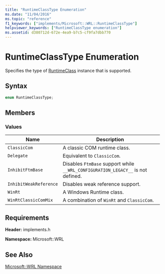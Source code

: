 ```yaml
---
title: "RuntimeClassType Enumeration"
ms.date: "11/04/2016"
ms.topic: "reference"
f1_keywords: ["implements/Microsoft::WRL::RuntimeClassType"]
helpviewer_keywords: ["RuntimeClassType enumeration"]
ms.assetid: d380712d-672e-4ea9-b7c5-cf9fa7dbb770
---
```

# RuntimeClassType Enumeration

Specifies the type of [RuntimeClass](../windows/runtimeclass-class.md) instance that is supported.

## Syntax

```cpp
enum RuntimeClassType;
```

## Members

### Values

|Name|Description|
|----------|-----------------|
|`ClassicCom`|A classic COM runtime class.|
|`Delegate`|Equivalent to `ClassicCom`.|
|`InhibitFtmBase`|Disables `FtmBase` support while `__WRL_CONFIGURATION_LEGACY__` is not defined.|
|`InhibitWeakReference`|Disables weak reference support.|
|`WinRt`|A Windows Runtime class.|
|`WinRtClassicComMix`|A combination of `WinRt` and `ClassicCom`.|

## Requirements

**Header:** implements.h

**Namespace:** Microsoft::WRL

## See Also

[Microsoft::WRL Namespace](../windows/microsoft-wrl-namespace.md)